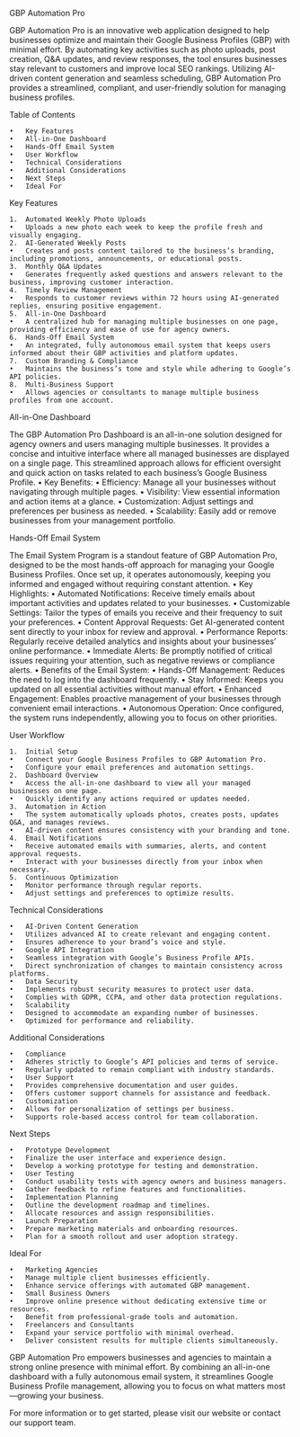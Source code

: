 GBP Automation Pro

GBP Automation Pro is an innovative web application designed to help businesses optimize and maintain their Google
Business Profiles (GBP) with minimal effort. By automating key activities such as photo uploads, post creation, Q&A
updates, and review responses, the tool ensures businesses stay relevant to customers and improve local SEO rankings.
Utilizing AI-driven content generation and seamless scheduling, GBP Automation Pro provides a streamlined, compliant,
and user-friendly solution for managing business profiles.

Table of Contents

	•	Key Features
	•	All-in-One Dashboard
	•	Hands-Off Email System
	•	User Workflow
	•	Technical Considerations
	•	Additional Considerations
	•	Next Steps
	•	Ideal For

Key Features

	1.	Automated Weekly Photo Uploads
	•	Uploads a new photo each week to keep the profile fresh and visually engaging.
	2.	AI-Generated Weekly Posts
	•	Creates and posts content tailored to the business’s branding, including promotions, announcements, or educational posts.
	3.	Monthly Q&A Updates
	•	Generates frequently asked questions and answers relevant to the business, improving customer interaction.
	4.	Timely Review Management
	•	Responds to customer reviews within 72 hours using AI-generated replies, ensuring positive engagement.
	5.	All-in-One Dashboard
	•	A centralized hub for managing multiple businesses on one page, providing efficiency and ease of use for agency owners.
	6.	Hands-Off Email System
	•	An integrated, fully autonomous email system that keeps users informed about their GBP activities and platform updates.
	7.	Custom Branding & Compliance
	•	Maintains the business’s tone and style while adhering to Google’s API policies.
	8.	Multi-Business Support
	•	Allows agencies or consultants to manage multiple business profiles from one account.

All-in-One Dashboard

The GBP Automation Pro Dashboard is an all-in-one solution designed for agency owners and users managing multiple
businesses. It provides a concise and intuitive interface where all managed businesses are displayed on a single page.
This streamlined approach allows for efficient oversight and quick action on tasks related to each business’s Google
Business Profile.
• Key Benefits:
• Efficiency: Manage all your businesses without navigating through multiple pages.
• Visibility: View essential information and action items at a glance.
• Customization: Adjust settings and preferences per business as needed.
• Scalability: Easily add or remove businesses from your management portfolio.

Hands-Off Email System

The Email System Program is a standout feature of GBP Automation Pro, designed to be the most hands-off approach for
managing your Google Business Profiles. Once set up, it operates autonomously, keeping you informed and engaged without
requiring constant attention.
• Key Highlights:
• Automated Notifications: Receive timely emails about important activities and updates related to your businesses.
• Customizable Settings: Tailor the types of emails you receive and their frequency to suit your preferences.
• Content Approval Requests: Get AI-generated content sent directly to your inbox for review and approval.
• Performance Reports: Regularly receive detailed analytics and insights about your businesses’ online performance.
• Immediate Alerts: Be promptly notified of critical issues requiring your attention, such as negative reviews or
compliance alerts.
• Benefits of the Email System:
• Hands-Off Management: Reduces the need to log into the dashboard frequently.
• Stay Informed: Keeps you updated on all essential activities without manual effort.
• Enhanced Engagement: Enables proactive management of your businesses through convenient email interactions.
• Autonomous Operation: Once configured, the system runs independently, allowing you to focus on other priorities.

User Workflow

	1.	Initial Setup
	•	Connect your Google Business Profiles to GBP Automation Pro.
	•	Configure your email preferences and automation settings.
	2.	Dashboard Overview
	•	Access the all-in-one dashboard to view all your managed businesses on one page.
	•	Quickly identify any actions required or updates needed.
	3.	Automation in Action
	•	The system automatically uploads photos, creates posts, updates Q&A, and manages reviews.
	•	AI-driven content ensures consistency with your branding and tone.
	4.	Email Notifications
	•	Receive automated emails with summaries, alerts, and content approval requests.
	•	Interact with your businesses directly from your inbox when necessary.
	5.	Continuous Optimization
	•	Monitor performance through regular reports.
	•	Adjust settings and preferences to optimize results.

Technical Considerations

	•	AI-Driven Content Generation
	•	Utilizes advanced AI to create relevant and engaging content.
	•	Ensures adherence to your brand’s voice and style.
	•	Google API Integration
	•	Seamless integration with Google’s Business Profile APIs.
	•	Direct synchronization of changes to maintain consistency across platforms.
	•	Data Security
	•	Implements robust security measures to protect user data.
	•	Complies with GDPR, CCPA, and other data protection regulations.
	•	Scalability
	•	Designed to accommodate an expanding number of businesses.
	•	Optimized for performance and reliability.

Additional Considerations

	•	Compliance
	•	Adheres strictly to Google’s API policies and terms of service.
	•	Regularly updated to remain compliant with industry standards.
	•	User Support
	•	Provides comprehensive documentation and user guides.
	•	Offers customer support channels for assistance and feedback.
	•	Customization
	•	Allows for personalization of settings per business.
	•	Supports role-based access control for team collaboration.

Next Steps

	•	Prototype Development
	•	Finalize the user interface and experience design.
	•	Develop a working prototype for testing and demonstration.
	•	User Testing
	•	Conduct usability tests with agency owners and business managers.
	•	Gather feedback to refine features and functionalities.
	•	Implementation Planning
	•	Outline the development roadmap and timelines.
	•	Allocate resources and assign responsibilities.
	•	Launch Preparation
	•	Prepare marketing materials and onboarding resources.
	•	Plan for a smooth rollout and user adoption strategy.

Ideal For

	•	Marketing Agencies
	•	Manage multiple client businesses efficiently.
	•	Enhance service offerings with automated GBP management.
	•	Small Business Owners
	•	Improve online presence without dedicating extensive time or resources.
	•	Benefit from professional-grade tools and automation.
	•	Freelancers and Consultants
	•	Expand your service portfolio with minimal overhead.
	•	Deliver consistent results for multiple clients simultaneously.

GBP Automation Pro empowers businesses and agencies to maintain a strong online presence with minimal effort. By
combining an all-in-one dashboard with a fully autonomous email system, it streamlines Google Business Profile
management, allowing you to focus on what matters most—growing your business.

For more information or to get started, please visit our website or contact our support team.

